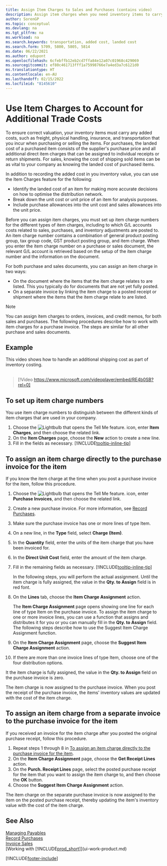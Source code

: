 ```yaml
---
title: Assign Item Charges to Sales and Purchases (contains video)
description: Assign item charges when you need inventory items to carry added costs, such as freight and physical handling that you incur when purchasing or selling items.
author: SorenGP
ms.topic: conceptual
ms.devlang: na
ms.tgt_pltfrm: na
ms.workload: na
ms.search.keywords: transportation, added cost, landed cost
ms.search.form: 5709, 5800, 5805, 5814
ms.date: 06/22/2021
ms.author: edupont
ms.openlocfilehash: 6cfebffb12eb2cd7ffa84e12a07c01968c429069
ms.sourcegitcommit: ef80c461713fff1a75998766e7a4ed3a7c6121d0
ms.translationtype: HT
ms.contentlocale: en-AU
ms.lasthandoff: 02/15/2022
ms.locfileid: "8145610"
---
```

# <a name="use-item-charges-to-account-for-additional-trade-costs"></a>Use Item Charges to Account for Additional Trade Costs
To ensure correct valuation, your inventory items must carry any added costs, such as freight, physical handling, insurance, and transportation that you incur when purchasing or selling the items. For purchases, the landed cost of a purchased item consists of the supplier's purchase price and all additional direct item charges that can be assigned to individual receipts or return shipments. For sales, knowing the cost of shipping sold items can be as vital to your company as knowing the landed cost of purchased items.

In addition to recording the added cost in you inventory value, you can use the Item Charges feature for the following:

- Identify the landed cost of an item for making more accurate decisions on how to optimise the distribution network.
- Break down the unit cost or unit price of an item for analysis purposes.
- Include purchase allowances into the unit cost and sales allowances into the unit price.

Before you can assign item charges, you must set up item charge numbers for the different types of item charges, including to which G/L accounts costs related to sales, purchases, and inventory adjustments are posted to. An item charge number contains a combination of general product posting group, tax group code, GST product posting group, and item charge. When you enter the item charge number on a purchase or sales document, the relevant G/L account is retrieved based on the setup of the item charge number and the information on the document.

For both purchase and sales documents, you can assign an item charge in two ways:
- On the document where the items that the item charge relates to are listed. This you typically do for documents that are not yet fully posted.
- On a separate invoice by linking the item charge to a posted receipt or shipment where the items that the item charge relate to are listed.

> [!NOTE]  
>   You can assign item charges to orders, invoices, and credit memos, for both sales and purchases. The following procedures describe how to work with item charges for a purchase invoice. The steps are similar for all other purchase and sales documents.

## <a name="example"></a>Example
This video shows how to handle an additional shipping cost as part of inventory costing.
<br><br>  
> [!Video https://www.microsoft.com/videoplayer/embed/RE4b0SB?rel=0]

## <a name="to-set-up-item-charge-numbers"></a>To set up item charge numbers
You use item charge numbers to distinguish between the different kinds of item charges that are used in your company.

1. Choose the ![Lightbulb that opens the Tell Me feature.](media/ui-search/search_small.png "Tell me what you want to do") icon, enter **Item Charges**, and then choose the related link.
2. On the **Item Charges** page, choose the **New** action to create a new line.
3. Fill in the fields as necessary. [!INCLUDE[tooltip-inline-tip](includes/tooltip-inline-tip_md.md)]

## <a name="to-assign-an-item-charge-directly-to-the-purchase-invoice-for-the-item"></a>To assign an item charge directly to the purchase invoice for the item
If you know the item charge at the time when you post a purchase invoice for the item, follow this procedure.

1. Choose the ![Lightbulb that opens the Tell Me feature.](media/ui-search/search_small.png "Tell me what you want to do") icon, enter **Purchase Invoices**, and then choose the related link.
2. Create a new purchase invoice. For more information, see [Record Purchases](purchasing-how-record-purchases.md).
3. Make sure the purchase invoice has one or more lines of type Item.
4. On a new line, in the **Type** field, select **Charge (Item)**.
5. In the **Quantity** field, enter the units of the item charge that you have been invoiced for.
6. In the **Direct Unit Cost** field, enter the amount of the item charge.
7. Fill in the remaining fields as necessary. [!INCLUDE[tooltip-inline-tip](includes/tooltip-inline-tip_md.md)]

    In the following steps, you will perform the actual assignment. Until the item charge is fully assigned, the value in the **Qty. to Assign** field is in red font.
8. On the **Lines** tab, choose the **Item Charge Assignment** action.

    The **Item Charge Assignment** page opens showing one line for each line of type Item on the purchase invoice. To assign the item charge to one or more invoice lines, you can use a function that assigns and distributes it for you or you can manually fill in the **Qty. to Assign** field. The following steps describe how to use the Suggest Item Charge Assignment function.

9. On the **Item Charge Assignment** page, choose the **Suggest Item Charge Assignment** action.
10. If there are more than one invoice lines of type Item, choose one of the four distribution options.  

It the item charge is fully assigned, the value in the **Qty. to Assign** field on the purchase invoice is zero.

The item charge is now assigned to the purchase invoice. When you post the receipt of the purchase invoice, the items' inventory values are updated with the cost of the item charge.  

## <a name="to-assign-an-item-charge-from-a-separate-invoice-to-the-purchase-invoice-for-the-item"></a>To assign an item charge from a separate invoice to the purchase invoice for the item
If you received an invoice for the item charge after you posted the original purchase receipt, follow this procedure.
1. Repeat steps 1 through 8 in [To assign an item charge directly to the purchase invoice for the item](payables-how-assign-item-charges.md#to-assign-an-item-charge-directly-to-the-purchase-invoice-for-the-item).
2. On the **Item Charge Assignment** page, choose the **Get Receipt Lines** action.
3. On the **Purch. Receipt Lines** page, select the posted purchase receipt for the item that you want to assign the item charge to, and then choose the **OK** button.
4. Choose the **Suggest Item Charge Assignment** action.

The item charge on the separate purchase invoice is now assigned to the item on the posted purchase receipt, thereby updating the item's inventory value with the cost of the item charge.

## <a name="see-also"></a>See Also
[Managing Payables](payables-manage-payables.md)  
[Record Purchases](purchasing-how-record-purchases.md)  
[Invoice Sales](sales-how-invoice-sales.md)  
[Working with [!INCLUDE[prod_short](includes/prod_short.md)]](ui-work-product.md)  


[!INCLUDE[footer-include](includes/footer-banner.md)]